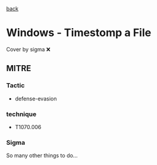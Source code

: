 [back](../index.md)
# Windows - Timestomp a File
Cover by sigma :x: 

## MITRE
### Tactic
  - defense-evasion

### technique
  - T1070.006

### Sigma

 So many other things to do...